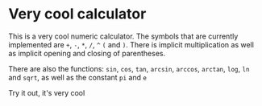 # Very cool calculator

This is a very cool numeric calculator. The symbols that are currently implemented are `+`, `-`, `*`, `/`, `^` `(` and `)`. There is implicit multiplication as well as implicit opening and closing of parentheses.

There are also the functions: `sin`, `cos`, `tan`, `arcsin`, `arccos`, `arctan`, `log`, `ln` and `sqrt`, as well as the constant `pi` and `e`

Try it out, it's very cool
